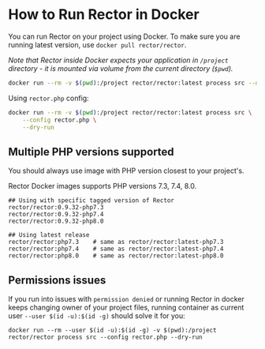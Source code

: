# How to Run Rector in Docker

You can run Rector on your project using Docker.
To make sure you are running latest version, use `docker pull rector/rector`.

*Note that Rector inside Docker expects your application in `/project` directory - it is mounted via volume from the current directory (`$pwd`).*

```bash
docker run --rm -v $(pwd):/project rector/rector:latest process src --dry-run
```

Using `rector.php` config:

```bash
docker run --rm -v $(pwd):/project rector/rector:latest process src \
    --config rector.php \
    --dry-run
```

## Multiple PHP versions supported

You should always use image with PHP version closest to your project's.

Rector Docker images supports PHP versions 7.3, 7.4, 8.0.

```
## Using with specific tagged version of Rector
rector/rector:0.9.32-php7.3
rector/rector:0.9.32-php7.4
rector/rector:0.9.32-php8.0

## Using latest release
rector/rector:php7.3    # same as rector/rector:latest-php7.3
rector/rector:php7.4    # same as rector/rector:latest-php7.4
rector/rector:php8.0    # same as rector/rector:latest-php8.0
```

## Permissions issues

If you run into issues with `permission denied` or running Rector in docker keeps changing owner of your project files, running container as current user `--user $(id -u):$(id -g)` should solve it for you:
```
docker run --rm --user $(id -u):$(id -g) -v $(pwd):/project rector/rector process src --config rector.php --dry-run
```
